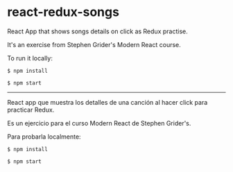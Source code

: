 # react-redux-songs

React App that shows songs details on click as Redux practise.

It's an exercise from Stephen Grider's Modern React course.

To run it locally:

```$ npm install```

```$ npm start```

----------------------------------

React app que muestra los detalles de una canción al hacer click para practicar Redux.

Es un ejercicio para el curso Modern React de Stephen Grider's.

Para probarla localmente:

```$ npm install```

```$ npm start```
